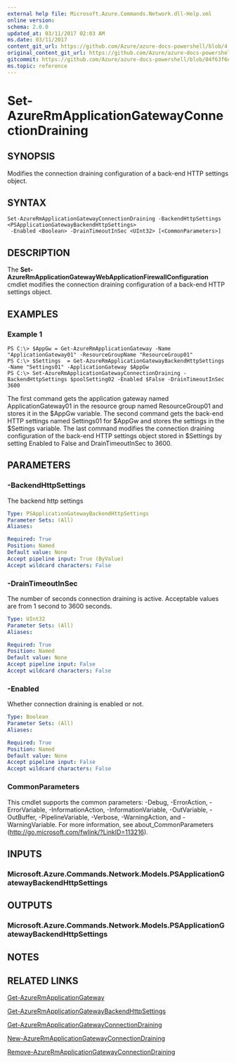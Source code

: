 ```yaml
---
external help file: Microsoft.Azure.Commands.Network.dll-Help.xml
online version:
schema: 2.0.0
updated_at: 03/11/2017 02:03 AM
ms.date: 03/11/2017
content_git_url: https://github.com/Azure/azure-docs-powershell/blob/4.1.0/azureps-cmdlets-docs/ResourceManager/AzureRM.Network/v3.6.0/Set-AzureRmApplicationGatewayConnectionDraining.md
original_content_git_url: https://github.com/Azure/azure-docs-powershell/blob/4.1.0/azureps-cmdlets-docs/ResourceManager/AzureRM.Network/v3.6.0/Set-AzureRmApplicationGatewayConnectionDraining.md
gitcommit: https://github.com/Azure/azure-docs-powershell/blob/04f63f6e685743ace2c57eb157574e34e8610b1c
ms.topic: reference
---
```


# Set-AzureRmApplicationGatewayConnectionDraining

## SYNOPSIS
Modifies the connection draining configuration of a back-end HTTP settings object.

## SYNTAX

```
Set-AzureRmApplicationGatewayConnectionDraining -BackendHttpSettings <PSApplicationGatewayBackendHttpSettings>
 -Enabled <Boolean> -DrainTimeoutInSec <UInt32> [<CommonParameters>]
```

## DESCRIPTION
The **Set-AzureRmApplicationGatewayWebApplicationFirewallConfiguration** cmdlet modifies the connection draining configuration of a back-end HTTP settings object.

## EXAMPLES

### Example 1
```
PS C:\> $AppGw = Get-AzureRmApplicationGateway -Name "ApplicationGateway01" -ResourceGroupName "ResourceGroup01"
PS C:\> $Settings  = Get-AzureRmApplicationGatewayBackendHttpSettings -Name "Settings01" -ApplicationGateway $AppGw
PS C:\> Set-AzureRmApplicationGatewayConnectionDraining -BackendHttpSettings $poolSetting02 -Enabled $False -DrainTimeoutInSec 3600
```

The first command gets the application gateway named ApplicationGateway01 in the resource group named ResourceGroup01 and stores it in the $AppGw variable.
The second command gets the back-end HTTP settings named Settings01 for $AppGw and stores the settings in the $Settings variable.
The last command modifies the connection draining configuration of the back-end HTTP settings object stored in $Settings by setting Enabled to False and DrainTimeoutInSec to 3600.

## PARAMETERS

### -BackendHttpSettings
The backend http settings

```yaml
Type: PSApplicationGatewayBackendHttpSettings
Parameter Sets: (All)
Aliases: 

Required: True
Position: Named
Default value: None
Accept pipeline input: True (ByValue)
Accept wildcard characters: False
```

### -DrainTimeoutInSec
The number of seconds connection draining is active.
Acceptable values are from 1 second to 3600 seconds.

```yaml
Type: UInt32
Parameter Sets: (All)
Aliases: 

Required: True
Position: Named
Default value: None
Accept pipeline input: False
Accept wildcard characters: False
```

### -Enabled
Whether connection draining is enabled or not.

```yaml
Type: Boolean
Parameter Sets: (All)
Aliases: 

Required: True
Position: Named
Default value: None
Accept pipeline input: False
Accept wildcard characters: False
```

### CommonParameters
This cmdlet supports the common parameters: -Debug, -ErrorAction, -ErrorVariable, -InformationAction, -InformationVariable, -OutVariable, -OutBuffer, -PipelineVariable, -Verbose, -WarningAction, and -WarningVariable. For more information, see about_CommonParameters (http://go.microsoft.com/fwlink/?LinkID=113216).

## INPUTS

### Microsoft.Azure.Commands.Network.Models.PSApplicationGatewayBackendHttpSettings

## OUTPUTS

### Microsoft.Azure.Commands.Network.Models.PSApplicationGatewayBackendHttpSettings

## NOTES

## RELATED LINKS

[Get-AzureRmApplicationGateway](./Get-AzureRmApplicationGateway.md)

[Get-AzureRmApplicationGatewayBackendHttpSettings](./Get-AzureRmApplicationGatewayBackendHttpSettings.md)

[Get-AzureRmApplicationGatewayConnectionDraining](./Get-AzureRmApplicationGatewayConnectionDraining.md)

[New-AzureRmApplicationGatewayConnectionDraining](./New-AzureRmApplicationGatewayConnectionDraining.md)

[Remove-AzureRmApplicationGatewayConnectionDraining](./Remove-AzureRmApplicationGatewayConnectionDraining.md)

